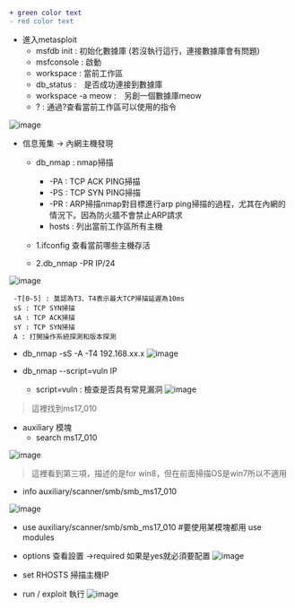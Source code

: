 
```diff
+ green color text
- red color text
```

+ 進入metasploit
  - msfdb init : 初始化數據庫 (若沒執行這行，連接數據庫會有問題)
  - msfconsole : 啟動
  - workspace : 當前工作區
  - db_status :　是否成功連接到數據庫
  - workspace -a meow :　另創一個數據庫meow
  - ? : 通過?查看當前工作區可以使用的指令
  
![image](https://user-images.githubusercontent.com/96654161/170452994-0fe2ddb7-384f-4459-ac3f-a124c83b3922.png)

+ 信息蒐集 -> 內網主機發現
  - db_nmap : nmap掃描
    - -PA : TCP ACK PING掃描
    - -PS : TCP SYN PING掃描
    - -PR : ARP掃描nmap對目標進行arp ping掃描的過程，尤其在內網的情況下。因為防火牆不會禁止ARP請求
    - hosts : 列出當前工作區所有主機
    
  - 1.ifconfig 查看當前哪些主機存活
  - 2.db_nmap -PR IP/24
  
![image](https://user-images.githubusercontent.com/96654161/170454550-ace64ee5-bc5b-441c-9a1f-336568b2abd2.png)

     -T[0-5] : 莫認為T3、T4表示最大TCP掃描延遲為10ms
     sS : TCP SYN掃描
     sA : TCP ACK掃描
     sY : TCP SYN掃描
     A : 打開操作系統探測和版本探測
 
  - db_nmap -sS -A -T4 192.168.xx.x
![image](https://user-images.githubusercontent.com/96654161/170462660-3b86cb80-6cd1-4b8b-845f-fccd63797fb7.png)

  - db_nmap --script=vuln IP
    - script=vuln : 檢查是否具有常見漏洞
![image](https://user-images.githubusercontent.com/96654161/170464782-26acc2ae-f016-4e50-a663-93dcd80ac177.png)
>這裡找到ms17_010

+ auxiliary 模塊
  - search ms17_010
 
![image](https://user-images.githubusercontent.com/96654161/170476395-67b42a48-a313-4595-aaac-7a59570dcdbd.png)
>這裡看到第三項，描述的是for win8，但在前面掃描OS是win7所以不適用

  - info auxiliary/scanner/smb/smb_ms17_010

![image](https://user-images.githubusercontent.com/96654161/170468777-31bd8a4c-e86d-4584-a37c-e2f938d267c9.png)

+ use auxiliary/scanner/smb/smb_ms17_010 #要使用某模塊都用 use modules
+ options 查看設置 ->required 如果是yes就必須要配置
![image](https://user-images.githubusercontent.com/96654161/170471161-04096171-0096-4c96-92e6-fc5cc911859c.png)

+ set RHOSTS 掃描主機IP
+ run / exploit 執行
![image](https://user-images.githubusercontent.com/96654161/170472589-93bc1135-7785-47a5-b28e-c4e3d361b9fe.png)
